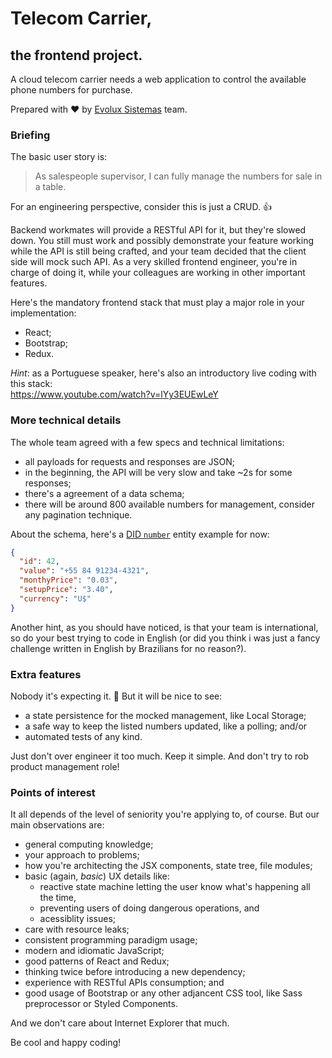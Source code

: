# Telecom Carrier,
## the frontend project.

A cloud telecom carrier needs a web application to control the available phone numbers for purchase.

Prepared with ❤️ by [Evolux Sistemas](https://www.evolux.net.br/) team.

### Briefing

The basic user story is:

> As salespeople supervisor, I can fully manage the numbers for sale in a table.

For an engineering perspective, consider this is just a CRUD. 👍

Backend workmates will provide a RESTful API for it, but they're slowed down.
You still must work and possibly demonstrate your feature working while the API is still being crafted,
and your team decided that the client side will mock such API. As a very skilled frontend engineer,
you're in charge of doing it, while your colleagues are working in other important features.

Here's the mandatory frontend stack that must play a major role in your implementation:

- React;
- Bootstrap;
- Redux.

_Hint_: as a Portuguese speaker, here's also an introductory live coding with this stack: <br/>
https://www.youtube.com/watch?v=lYy3EUEwLeY

### More technical details

The whole team agreed with a few specs and technical limitations:

- all payloads for requests and responses are JSON;
- in the beginning, the API will be very slow and take ~2s for some responses;
- there's a agreement of a data schema;
- there will be around 800 available numbers for management, consider any pagination technique.

About the schema, here's a [DID `number`](https://www.3cx.com/pbx/did/) entity example for now:

```json
{
  "id": 42,
  "value": "+55 84 91234-4321",
  "monthyPrice": "0.03",
  "setupPrice": "3.40",
  "currency": "U$"
}
```

Another hint, as you should have noticed, is that your team is international,
so do your best trying to code in English
(or did you think i was just a fancy challenge written in English by Brazilians for no reason?).

### Extra features

Nobody it's expecting it. 💅 But it will be nice to see:

- a state persistence for the mocked management, like Local Storage;
- a safe way to keep the listed numbers updated, like a polling; and/or
- automated tests of any kind.

Just don't over engineer it too much. Keep it simple. And don't try to rob product management role!

### Points of interest

It all depends of the level of seniority you're applying to, of course. But our main observations are:

- general computing knowledge;
- your approach to problems;
- how you're architecting the JSX components, state tree, file modules;
- basic (again, _basic_) UX details like:
  - reactive state machine letting the user know what's happening all the time,
  - preventing users of doing dangerous operations, and
  - acessiblity issues;
- care with resource leaks;
- consistent programming paradigm usage;
- modern and idiomatic JavaScript;
- good patterns of React and Redux;
- thinking twice before introducing a new dependency;
- experience with RESTful APIs consumption; and
- good usage of Bootstrap or any other adjancent CSS tool, like Sass preprocessor or Styled Components.

And we don't care about Internet Explorer that much.

Be cool and happy coding!
